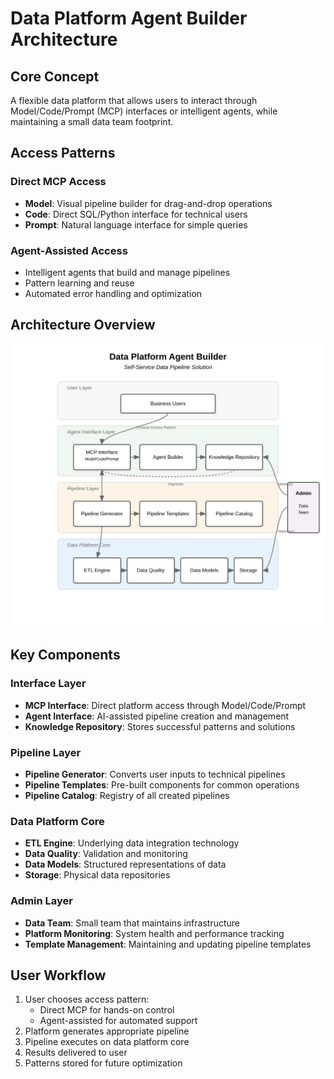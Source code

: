 # Data Platform Agent Builder Architecture

## Core Concept
A flexible data platform that allows users to interact through Model/Code/Prompt (MCP) interfaces or intelligent agents, while maintaining a small data team footprint.

## Access Patterns

### Direct MCP Access
- **Model**: Visual pipeline builder for drag-and-drop operations
- **Code**: Direct SQL/Python interface for technical users
- **Prompt**: Natural language interface for simple queries

### Agent-Assisted Access
- Intelligent agents that build and manage pipelines
- Pattern learning and reuse
- Automated error handling and optimization

## Architecture Overview

![Data Platform Architecture](./images/design.svg)

## Key Components

### Interface Layer
- **MCP Interface**: Direct platform access through Model/Code/Prompt
- **Agent Interface**: AI-assisted pipeline creation and management
- **Knowledge Repository**: Stores successful patterns and solutions

### Pipeline Layer
- **Pipeline Generator**: Converts user inputs to technical pipelines
- **Pipeline Templates**: Pre-built components for common operations
- **Pipeline Catalog**: Registry of all created pipelines

### Data Platform Core
- **ETL Engine**: Underlying data integration technology
- **Data Quality**: Validation and monitoring
- **Data Models**: Structured representations of data
- **Storage**: Physical data repositories

### Admin Layer
- **Data Team**: Small team that maintains infrastructure
- **Platform Monitoring**: System health and performance tracking
- **Template Management**: Maintaining and updating pipeline templates

## User Workflow

1. User chooses access pattern:
   - Direct MCP for hands-on control
   - Agent-assisted for automated support
2. Platform generates appropriate pipeline
3. Pipeline executes on data platform core
4. Results delivered to user
5. Patterns stored for future optimization